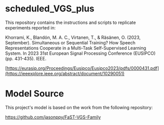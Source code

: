 # scheduled_VGS_plus

This repository contains the instructions and scripts to replicate experiments reported in:

Khorrami, K., Blandón, M. A. C., Virtanen, T., & Räsänen, O. (2023, September). Simultaneous or Sequential Training? How Speech Representations Cooperate in a Multi-Task Self-Supervised Learning System. In 2023 31st European Signal Processing Conference (EUSIPCO) (pp. 431-435). IEEE.

[https://eurasip.org/Proceedings/Eusipco/Eusipco2023/pdfs/0000431.pdf](https://ieeexplore.ieee.org/abstract/document/10290051)

# Model Source

This project's model is based on the work from the following repository:

https://github.com/jasonppy/FaST-VGS-Family
